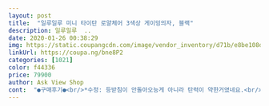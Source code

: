 ```yaml
---
layout: post 
title:  "일루일루 미니 타이탄 로얄체어 3색상 게이밍의자, 블랙" 
description: 일루일루  ..
date: 2020-01-26 00:38:29 
img: https://static.coupangcdn.com/image/vendor_inventory/d71b/e8be108d71ecfa674dbb5b2e378c1d20e81acdf354a4fa5d04eecb5d036e.jpg 
linkUrl: https://coupa.ng/bne8P2 
categories: [1021] 
color: f44336 
price: 79900 
author: Ask View Shop 
cont:  "●구매후기●<br/>*수정: 등받침이 안돌아오능게 아니라 탄력이 약한거였네요.<br/> 그리고 확실히 가죽냄새는 좀 나는 편입니다.<br/> 등받이 T자 지지대가 걱정이 되긴합니다.<br/><br/>1.<br/> 차라리 송곳으로 직접 뚫게 해주면 더 이쁘게 뚫을 수 있을 것 같은 마감.<br/><br/>2.<br/> 미리 예상한 것인지 구멍을 안뚫어 줌.<br/> 조립설명서를 보면 바퀴부분과 연결되도록 구멍이 있어야 하지만 없음ㅋ 직접 뚫었는데 1번보다 이쁘게 뚫림.<br/> 1의 불만을 해소해줌<br/>3.<br/> 용접... <br/>.<br/> 개떡같이 해놨는데 문제는 용접 가루 그대로 같이옴.<br/> 중국의 향기를 맡을 수 있는 제품이다.<br/> 그래도 마감용 커버는 따로줘서 조립하면 안보임.<br/><br/>4.<br/> 의자를 구매하기 전 청소기와 물티슈를 꼭 구매할 것.<br/> 3에서 말한 용접가루, 철가루 등이 많이 떨어지는데 박스가 훼손된 채로 와서 철분을 온몸으로 느낄 수 있음.<br/> 철가루가 생각보다 크다.<br/> 발로 밟으면 박혀서 큰일난다.<br/> 문제는 부품 구석구석 숨어있어서 밖에 나가서 벽에 쳐서 털었다.<br/><br/>@@2주 사용후기<br/>@@조립관련<br/>●●2달째 쓰는중●●(2020<br/> -03<br/> -14에 작성)<br/>가 져와서 조립하다가<br/>가.<br/> 성.<br/> 비.<br/> 최.<br/> 고.<br/><br/>개봉 후기<br/>고 생각이 든다<br/>근대 뭐때문인지 의자 목부분.<br/>.<br/>?에 검정색 기름이 자꾸 나오네요.<br/>.<br/>왜그럴까... <br/><br/>기스나거나 뜯어져있거나.<br/>.<br/><br/>뭐 가격이 싸니까 다 나름 괜찮은 것 같습니다.<br/> 좀 아쉬운건 등받이 조절이 뒤로 눕히면 바로 돌아오지않고 손으로 당겨야 한다는게 좀 아쉽네요.<br/> 그리고 바퀴나 기둥부분은 튼튼한 것 같은데 살짝 의자 자체의 내구성이 조립하면서 의심이 들기는 했습니다.<br/> 일단 좀 써봐야 알 것 같네요.<br/><br/>배송 예정대로 2일에 거쳐서 옴.<br/><br/>비 싼건아닌데<br/>사용후기 : 발판이 살짝 허술함.<br/> 힘좀 주면 부셔질까봐 살살 다루는 중.<br/>(조립하는게 아니라 조립되어서 오는 부분임).<br/>  앉아본 결과 쿠션감 괜찮고 최대한 눕혀서 앉아보니 치과 의자와 비슷한 쿠션감, 각도이다.<br/> 178cm에 80kg본인 기준 다리 쭉 펴면 발받침이 종아리까지 옴.<br/> 사진에 모델샊분 사기친 느낌임.<br/> 뭔가 자세가 부자연스러운것에 속았다.<br/><br/>상태들은 별로인데(기스나 가죽뜯겨잇는거) 그것만 빼면 푹신하고 좋아여!  쇼파같은 느낌나서 피씨로 영화보다 고대로 잠들엇어요ㅋㅋ 진짜 편하고 넘 좋아영!!<br/>성 질나네<br/>엄마가 대부분 해주시고 전 옆에서 조수역활 햇는데요.<br/> 정말 어렵지 않아요.<br/> 엄마가 조립같은거 잘하시는 편인데 제가 할정도로 설명도 잘 나와있습니다.<br/><br/>여유분도 주시고 조립설명서도 어떻게 생기고 어떤 나사를 써야하는지  잘 나와있습니다.<br/><br/>완전 편함.<br/> 의자에 기대누워 피씨로 드라마보다 잠듦... <br/><br/>조립 난이도는 보통입니다.<br/><br/>쿠션감이나  사이즈는 좋았으나, 상태들이 좀 그렇네요.<br/>.<br/><br/>*수정: 등받침이 안돌아오능게 아니라 탄력이 약한거였네요.<br/> 그리고 확실히 가죽냄새는 좀 나는 편입니다.<br/> 등받이 T자 지지대가 걱정이 되긴합니다.<br/><br/>1.<br/> 차라리 송곳으로 직접 뚫게 해주면 더 이쁘게 뚫을 수 있을 것 같은 마감.<br/><br/>2.<br/> 미리 예상한 것인지 구멍을 안뚫어 줌.<br/> 조립설명서를 보면 바퀴부분과 연결되도록 구멍이 있어야 하지만 없음ㅋ 직접 뚫었는데 1번보다 이쁘게 뚫림.<br/> 1의 불만을 해소해줌<br/>3.<br/> 용접... <br/>.<br/> 개떡같이 해놨는데 문제는 용접 가루 그대로 같이옴.<br/> 중국의 향기를 맡을 수 있는 제품이다.<br/> 그래도 마감용 커버는 따로줘서 조립하면 안보임.<br/><br/>4.<br/> 의자를 구매하기 전 청소기와 물티슈를 꼭 구매할 것.<br/> 3에서 말한 용접가루, 철가루 등이 많이 떨어지는데 박스가 훼손된 채로 와서 철분을 온몸으로 느낄 수 있음.<br/> 철가루가 생각보다 크다.<br/> 발로 밟으면 박혀서 큰일난다.<br/> 문제는 부품 구석구석 숨어있어서 밖에 나가서 벽에 쳐서 털었다.<br/><br/>@@2주 사용후기<br/>@@조립관련<br/>●●2달째 쓰는중●●(2020<br/> -03<br/> -14에 작성)<br/>가 져와서 조립하다가<br/>가.<br/> 성.<br/> 비.<br/> 최.<br/> 고.<br/><br/>개봉 후기<br/>고 생각이 든다<br/>근대 뭐때문인지 의자 목부분.<br/>.<br/>?에 검정색 기름이 자꾸 나오네요.<br/>.<br/>왜그럴까... <br/><br/>기스나거나 뜯어져있거나.<br/>.<br/><br/>뭐 가격이 싸니까 다 나름 괜찮은 것 같습니다.<br/> 좀 아쉬운건 등받이 조절이 뒤로 눕히면 바로 돌아오지않고 손으로 당겨야 한다는게 좀 아쉽네요.<br/> 그리고 바퀴나 기둥부분은 튼튼한 것 같은데 살짝 의자 자체의 내구성이 조립하면서 의심이 들기는 했습니다.<br/> 일단 좀 써봐야 알 것 같네요.<br/><br/>배송 예정대로 2일에 거쳐서 옴.<br/><br/>비 싼건아닌데<br/>사용후기 : 발판이 살짝 허술함.<br/> 힘좀 주면 부셔질까봐 살살 다루는 중.<br/>(조립하는게 아니라 조립되어서 오는 부분임).<br/>  앉아본 결과 쿠션감 괜찮고 최대한 눕혀서 앉아보니 치과 의자와 비슷한 쿠션감, 각도이다.<br/> 178cm에 80kg본인 기준 다리 쭉 펴면 발받침이 종아리까지 옴.<br/> 사진에 모델샊분 사기친 느낌임.<br/> 뭔가 자세가 부자연스러운것에 속았다.<br/><br/>상태들은 별로인데(기스나 가죽뜯겨잇는거) 그것만 빼면 푹신하고 좋아여!  쇼파같은 느낌나서 피씨로 영화보다 고대로 잠들엇어요ㅋㅋ 진짜 편하고 넘 좋아영!!<br/>성 질나네<br/>엄마가 대부분 해주시고 전 옆에서 조수역활 햇는데요.<br/> 정말 어렵지 않아요.<br/> 엄마가 조립같은거 잘하시는 편인데 제가 할정도로 설명도 잘 나와있습니다.<br/><br/>여유분도 주시고 조립설명서도 어떻게 생기고 어떤 나사를 써야하는지  잘 나와있습니다.<br/><br/>완전 편함.<br/> 의자에 기대누워 피씨로 드라마보다 잠듦... <br/><br/>조립 난이도는 보통입니다.<br/><br/>쿠션감이나  사이즈는 좋았으나, 상태들이 좀 그렇네요.<br/>.<br/><br/>" 
---
```

